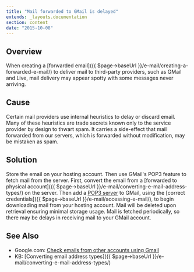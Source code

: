 ```yaml
---
title: "Mail forwarded to GMail is delayed"
extends: _layouts.documentation
section: content
date: "2015-10-08"
---
```


## Overview

When creating a [forwarded email]({{ $page->baseUrl }}/e-mail/creating-a-forwarded-e-mail/) to deliver mail to third-party providers, such as GMail and Live, mail delivery may appear spotty with some messages never arriving.

## Cause

Certain mail providers use internal heuristics to delay or discard email. Many of these heuristics are trade secrets known only to the service provider by design to thwart spam. It carries a side-effect that mail forwarded from our servers, which is forwarded without modification, may be mistaken as spam.

## Solution

Store the email on your hosting account. Then use GMail's POP3 feature to fetch mail from the server. First, convert the email from a [forwarded to physical account]({{ $page->baseUrl }}/e-mail/converting-e-mail-address-types/) on the server. Then add a [POP3 server](https://support.google.com/mail/answer/21289?hl=en) to GMail, using the [correct credentials]({{ $page->baseUrl }}/e-mail/accessing-e-mail/), to begin downloading mail from your hosting account. Mail will be deleted upon retrieval ensuring minimal storage usage. Mail is fetched periodically, so there may be delays in receiving mail to your GMail account.

## See Also

- Google.com: [Check emails from other accounts using Gmail](https://support.google.com/mail/answer/21289?hl=en)
- KB: [Converting email address types]({{ $page->baseUrl }}/e-mail/converting-e-mail-address-types/)
